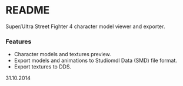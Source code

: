 # README #

Super/Ultra Street Fighter 4 character model viewer and exporter.

### Features ###

* Character models and textures preview.
* Export models and animations to Studiomdl Data (SMD) file format.
* Export textures to DDS.

31.10.2014
